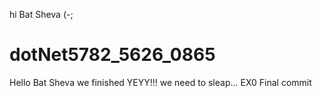 hi Bat Sheva (-;
# dotNet5782_5626_0865
Hello Bat Sheva we finished
YEYY!!!
we need to sleap...
EX0 Final commit